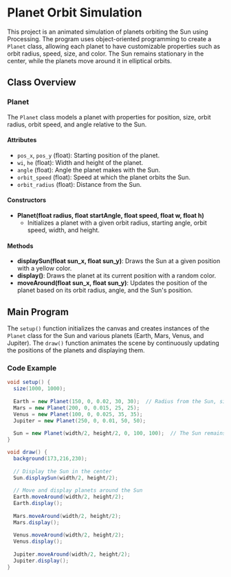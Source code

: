 # Planet Orbit Simulation

This project is an animated simulation of planets orbiting the Sun using Processing. The program uses object-oriented programming to create a `Planet` class, allowing each planet to have customizable properties such as orbit radius, speed, size, and color. The Sun remains stationary in the center, while the planets move around it in elliptical orbits.

## Class Overview

### Planet
The `Planet` class models a planet with properties for position, size, orbit radius, orbit speed, and angle relative to the Sun.

#### Attributes
- `pos_x`, `pos_y` (float): Starting position of the planet.
- `wi`, `he` (float): Width and height of the planet.
- `angle` (float): Angle the planet makes with the Sun.
- `orbit_speed` (float): Speed at which the planet orbits the Sun.
- `orbit_radius` (float): Distance from the Sun.

#### Constructors
- **Planet(float radius, float startAngle, float speed, float w, float h)**
  - Initializes a planet with a given orbit radius, starting angle, orbit speed, width, and height.

#### Methods
- **displaySun(float sun_x, float sun_y)**: Draws the Sun at a given position with a yellow color.
- **display()**: Draws the planet at its current position with a random color.
- **moveAround(float sun_x, float sun_y)**: Updates the position of the planet based on its orbit radius, angle, and the Sun's position.

## Main Program

The `setup()` function initializes the canvas and creates instances of the `Planet` class for the Sun and various planets (Earth, Mars, Venus, and Jupiter). The `draw()` function animates the scene by continuously updating the positions of the planets and displaying them.

### Code Example

```java
void setup() {
  size(1000, 1000);
  
  Earth = new Planet(150, 0, 0.02, 30, 30);  // Radius from the Sun, size
  Mars = new Planet(200, 0, 0.015, 25, 25);
  Venus = new Planet(100, 0, 0.025, 35, 35);
  Jupiter = new Planet(250, 0, 0.01, 50, 50);
  
  Sun = new Planet(width/2, height/2, 0, 100, 100);  // The Sun remains stationary
}

void draw() {
  background(173,216,230);
  
  // Display the Sun in the center
  Sun.displaySun(width/2, height/2);
  
  // Move and display planets around the Sun
  Earth.moveAround(width/2, height/2);
  Earth.display();
  
  Mars.moveAround(width/2, height/2);
  Mars.display();
  
  Venus.moveAround(width/2, height/2);
  Venus.display();
  
  Jupiter.moveAround(width/2, height/2);
  Jupiter.display();
}
